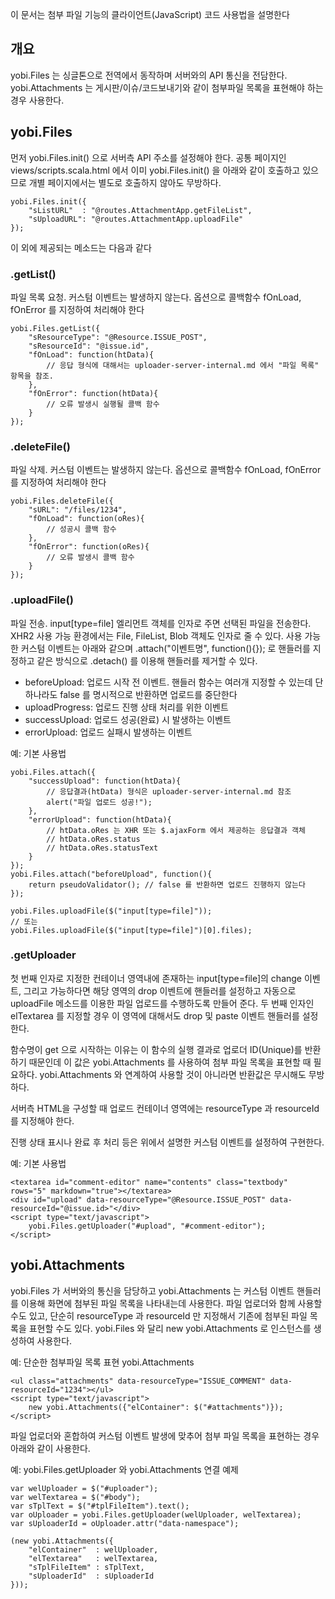 이 문서는 첨부 파일 기능의 클라이언트(JavaScript) 코드 사용법을 설명한다

개요
----

yobi.Files 는 싱글톤으로 전역에서 동작하며 서버와의 API 통신을 전담한다.
yobi.Attachments 는 게시판/이슈/코드보내기와 같이 첨부파일 목록을 표현해야 하는 경우 사용한다.


yobi.Files
----
먼저 yobi.Files.init() 으로 서버측 API 주소를 설정해야 한다.
공통 페이지인 views/scripts.scala.html 에서 이미 yobi.Files.init() 을 아래와 같이 호출하고 있으므로
개별 페이지에서는 별도로 호출하지 않아도 무방하다.

```
yobi.Files.init({
    "sListURL"  : "@routes.AttachmentApp.getFileList",
    "sUploadURL": "@routes.AttachmentApp.uploadFile"
});
```

이 외에 제공되는 메소드는 다음과 같다


### .getList()

파일 목록 요청. 커스텀 이벤트는 발생하지 않는다.
옵션으로 콜백함수 fOnLoad, fOnError 를 지정하여 처리해야 한다

```
yobi.Files.getList({
    "sResourceType": "@Resource.ISSUE_POST",
    "sResourceId": "@issue.id",
    "fOnLoad": function(htData){
        // 응답 형식에 대해서는 uploader-server-internal.md 에서 "파일 목록" 항목을 참조.
    },
    "fOnError": function(htData){
        // 오류 발생시 실행될 콜백 함수
    }
});
```

### .deleteFile()

파일 삭제. 커스텀 이벤트는 발생하지 않는다.
옵션으로 콜백함수 fOnLoad, fOnError 를 지정하여 처리해야 한다

```
yobi.Files.deleteFile({
    "sURL": "/files/1234",
    "fOnLoad": function(oRes){
        // 성공시 콜백 함수
    },
    "fOnError": function(oRes){
        // 오류 발생시 콜백 함수
    }
});
```

### .uploadFile()

파일 전송. input[type=file] 엘리먼트 객체를 인자로 주면 선택된 파일을 전송한다.
XHR2 사용 가능 환경에서는 File, FileList, Blob 객체도 인자로 줄 수 있다.
사용 가능한 커스텀 이벤트는 아래와 같으며 .attach("이벤트명", function(){}); 로 
핸들러를 지정하고 같은 방식으로 .detach() 를 이용해 핸들러를 제거할 수 있다.

- beforeUpload: 업로드 시작 전 이벤트. 핸들러 함수는 여러개 지정할 수 있는데 단 하나라도 false 를 명시적으로 반환하면 업로드를 중단한다
- uploadProgress: 업로드 진행 상태 처리를 위한 이벤트
- successUpload: 업로드 성공(완료) 시 발생하는 이벤트
- errorUpload: 업로드 실패시 발생하는 이벤트

예: 기본 사용법
```  
yobi.Files.attach({
    "successUpload": function(htData){
        // 응답결과(htData) 형식은 uploader-server-internal.md 참조
        alert("파일 업로드 성공!");
    },
    "errorUpload": function(htData){
        // htData.oRes 는 XHR 또는 $.ajaxForm 에서 제공하는 응답결과 객체
        // htData.oRes.status
        // htData.oRes.statusText
    }
});
yobi.Files.attach("beforeUpload", function(){
    return pseudoValidator(); // false 를 반환하면 업로드 진행하지 않는다
});

yobi.Files.uploadFile($("input[type=file]"));
// 또는 
yobi.Files.uploadFile($("input[type=file]")[0].files);
```

### .getUploader

첫 번째 인자로 지정한 컨테이너 영역내에 존재하는 input[type=file]의 change 이벤트, 
그리고 가능하다면 해당 영역의 drop 이벤트에 핸들러를 설정하고 자동으로 uploadFile 메소드를 이용한 파일 업로드를 수행하도록 만들어 준다.
두 번째 인자인 elTextarea 를 지정할 경우 이 영역에 대해서도 drop 및 paste 이벤트 핸들러를 설정한다.

함수명이 get 으로 시작하는 이유는 이 함수의 실행 결과로 업로더 ID(Unique)를 반환하기 때문인데 
이 값은 yobi.Attachments 를 사용하여 첨부 파일 목록을 표현할 때 필요하다.
yobi.Attachments 와 연계하여 사용할 것이 아니라면 반환값은 무시해도 무방하다.

서버측 HTML을 구성할 때 업로드 컨테이너 영역에는 resourceType 과 resourceId 를 지정해야 한다.

진행 상태 표시나 완료 후 처리 등은 위에서 설명한 커스텀 이벤트를 설정하여 구현한다.

예: 기본 사용법
```
<textarea id="comment-editor" name="contents" class="textbody" rows="5" markdown="true"></textarea>
<div id="upload" data-resourceType="@Resource.ISSUE_POST" data-resourceId="@issue.id>"</div>
<script type="text/javascript">
    yobi.Files.getUploader("#upload", "#comment-editor");
</script>
```


yobi.Attachments
----

yobi.Files 가 서버와의 통신을 담당하고 yobi.Attachments 는 커스텀 이벤트 핸들러를 이용해 화면에 첨부된 파일 목록을 나타내는데 사용한다. 
파일 업로더와 함께 사용할 수도 있고, 단순히 resourceType 과 resourceId 만 지정해서 기존에 첨부된 파일 목록을 표현할 수도 있다.
yobi.Files 와 달리 new yobi.Attachments 로 인스턴스를 생성하여 사용한다.

예: 단순한 첨부파일 목록 표현 yobi.Attachments
```
<ul class="attachments" data-resourceType="ISSUE_COMMENT" data-resourceId="1234"></ul>  
<script type="text/javascript">
    new yobi.Attachments({"elContainer": $("#attachments")});
</script>

```

파일 업로더와 혼합하여 커스텀 이벤트 발생에 맞추어 첨부 파일 목록을 표현하는 경우 아래와 같이 사용한다.

예: yobi.Files.getUploader 와 yobi.Attachments 연결 예제

```
var welUploader = $("#uploader");
var welTextarea = $("#body");
var sTplText = $("#tplFileItem").text();  
var oUploader = yobi.Files.getUploader(welUploader, welTextarea);  
var sUploaderId = oUploader.attr("data-namespace");  

(new yobi.Attachments({  
    "elContainer"  : welUploader,
    "elTextarea"   : welTextarea,
    "sTplFileItem" : sTplText,
    "sUploaderId"  : sUploaderId
}));
```
